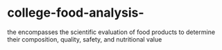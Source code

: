 # college-food-analysis-
the encompasses the scientific evaluation of food products to determine their composition, quality, safety, and nutritional value
